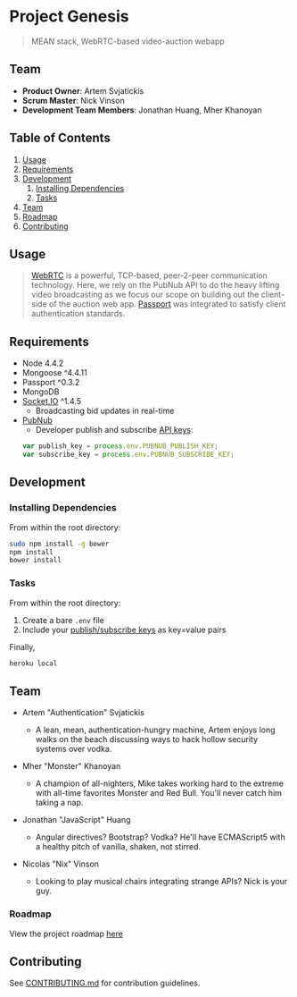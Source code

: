 # Project Genesis

> MEAN stack, WebRTC-based video-auction webapp

## Team

  - __Product Owner__: Artem Svjatickis
  - __Scrum Master__: Nick Vinson
  - __Development Team Members__: Jonathan Huang, Mher Khanoyan

## Table of Contents

1. [Usage](#usage)
1. [Requirements](#requirements)
1. [Development](#development)
    1. [Installing Dependencies](#installing-dependencies)
    1. [Tasks](#tasks)
1. [Team](#team)
1. [Roadmap](#roadmap)
1. [Contributing](#contributing)

## Usage <a id="usage"></a>

> [WebRTC](https://webrtc.org/) is a powerful, TCP-based, peer-2-peer communication technology. Here, we rely on the PubNub API
> to do the heavy lifting video broadcasting as we focus our scope on building out the client-side of the auction web app.
> [Passport](http://passportjs.org/) was integrated to satisfy client authentication standards.

## Requirements <a id="requirements"></a>

- Node 4.4.2
- Mongoose ^4.4.11
- Passport ^0.3.2
- MongoDB
- [Socket.IO](http://socket.io/) ^1.4.5
  + Broadcasting bid updates in real-time
- [PubNub](https://www.pubnub.com/docs/web-javascript/data-streams-publish-and-subscribe)
  + Developer publish and subscribe [API keys](https://www.pubnub.com/docs): 
  ``` javascript
  var publish_key = process.env.PUBNUB_PUBLISH_KEY;
  var subscribe_key = process.env.PUBNUB_SUBSCRIBE_KEY;
  ```

## Development <a id="development"></a>

### Installing Dependencies <a id="installing-dependencies"></a>

From within the root directory:

```sh
sudo npm install -g bower
npm install
bower install
```

### Tasks <a id="tasks"></a>

From within the root directory:

1. Create a bare `.env` file
1. Include your [publish/subscribe keys](#requirements) as key=value pairs

Finally,

```sh
heroku local
```

## Team <a id="team"></a>

+ Artem "Authentication" Svjatickis
  - A lean, mean, authentication-hungry machine, Artem enjoys long walks on the
    beach discussing ways to hack hollow security systems over vodka.

+ Mher "Monster" Khanoyan
  - A champion of all-nighters, Mike takes working hard to the extreme with
    all-time favorites Monster and Red Bull. You'll never catch him taking a nap.

+ Jonathan "JavaScript" Huang
  - Angular directives? Bootstrap? Vodka? He'll have ECMAScript5 with a healthy pitch of vanilla, shaken, not stirred.

+ Nicolas "Nix" Vinson
  - Looking to play musical chairs integrating strange APIs? Nick is your guy.

### Roadmap <a id="roadmap"></a>

View the project roadmap [here](https://github.com/hrr15velociraptors/genesis/issues)


## Contributing <a id="contributing"></a>

See [CONTRIBUTING.md](CONTRIBUTING.md) for contribution guidelines.